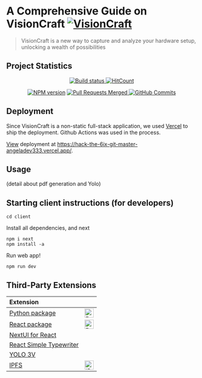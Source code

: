 # A Comprehensive Guide on VisionCraft [![VisionCraft](https://cdn.rawgit.com/sindresorhus/awesome/d7305f38d29fed78fa85652e3a63e154dd8e8829/media/badge.svg)](https://github.com/angeladev333/hack-the-6ix)

> VisionCraft is a new way to capture and analyze your hardware setup, unlocking a wealth of possibilities

## Project Statistics

<p align="center">
    <a href="https://github.com/simple-icons/simple-icons/actions?query=workflow%3AVerify+branch%3Adevelop">
        <img src="https://img.shields.io/github/actions/workflow/status/simple-icons/simple-icons/verify.yml?branch=develop&logo=github&label=tests" alt="Build status"/>
    </a>
    <a href="https://hits.dwyl.com/angeladev333/hack-the-6ix">
        <img src="https://img.shields.io/endpoint?url=https%3A%2F%2Fhits.dwyl.com%2Fangeladev333%2Fhack-the-6ix.json%3Fcolor%3Dpink" alt="HitCount"/>
    </a>
</p>

<p align="center">
    <a href="https://www.npmjs.com/package/simple-icons"><img src="https://img.shields.io/npm/v/simple-icons.svg?logo=npm" alt="NPM version"/></a>
    <a href="https://github.com/{owner}/{repo}/pulls">
    <img src="https://img.shields.io/badge/pull%20requests%20merged-4-blue" alt="Pull Requests Merged">
    </a>
    <a href="https://github.com/{owner}/{repo}/commits">
    <img src="https://img.shields.io/badge/commits-100+-blue" alt="GitHub Commits">
</a>

</p>

## Deployment

Since VisionCraft is a non-static full-stack application, we used [Vercel](https://vercel.com/) to ship the deployment. Github Actions was used in the process.

[View](https://hack-the-6ix-git-master-angeladev333.vercel.app/) deployment at https://hack-the-6ix-git-master-angeladev333.vercel.app/.

## Usage

(detail about pdf generation and Yolo)

## Starting client instructions (for developers)

```shell
cd client
```

Install all dependencies, and next

```shell
npm i next
npm install -a
```

Run web app!

```shell
npm run dev
```

## Third-Party Extensions
| Extension                                                                                                                                                   |                                                                                                                         |
| :---------------------------------------------------------------------------------------------------------------------------------------------------------- | :---------------------------------------------------------------------------------------------------------------------- |
| [Python package](https://github.com/sachinraja/simple-icons-py)                                                                                             | <img src="https://simpleicons.org/icons/python.svg" alt="Python" width=24 height=24>                                    |
| [React package](https://github.com/icons-pack/react-simple-icons)                                                                                           | <img src="https://simpleicons.org/icons/react.svg" alt="React" width=24 height=24>                                      |
| [NextUI for React](https://github.com/nextui-org/react)                                                                                                     |                                                                                                                         |
| [React Simple Typewriter](https://www.npmjs.com/package/react-simple-typewriter)                                                                           |                                                                                                                         |
| [YOLO 3V](https://pjreddie.com/darknet/yolo/)                                                                                                              |                                                                                                                         |
| [IPFS](https://ipfs.io/)                                                                                                                                    | <img src="https://simpleicons.org/icons/ipfs.svg" alt="IPFS" width=24 height=24>                                        |
